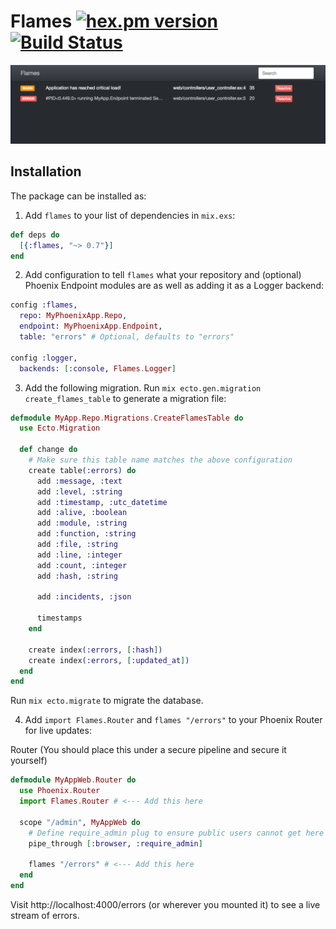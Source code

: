 # Flames [![hex.pm version](https://img.shields.io/hexpm/v/flames.svg)](https://hex.pm/packages/flames) [![Build Status](https://semaphoreci.com/api/v1/mgwidmann/flames/branches/master/badge.svg)](https://semaphoreci.com/mgwidmann/flames)

![Example Dashboard](example.png)

## Installation

The package can be installed as:

  1. Add `flames` to your list of dependencies in `mix.exs`:

```elixir
def deps do
  [{:flames, "~> 0.7"}]
end
```

  2. Add configuration to tell `flames` what your repository and (optional) Phoenix Endpoint modules are as well as adding it as a Logger backend:

```elixir
config :flames,
  repo: MyPhoenixApp.Repo,
  endpoint: MyPhoenixApp.Endpoint,
  table: "errors" # Optional, defaults to "errors"

config :logger,
  backends: [:console, Flames.Logger]
```

  3. Add the following migration. Run `mix ecto.gen.migration create_flames_table` to generate a migration file:

```elixir
defmodule MyApp.Repo.Migrations.CreateFlamesTable do
  use Ecto.Migration

  def change do
    # Make sure this table name matches the above configuration
    create table(:errors) do
      add :message, :text
      add :level, :string
      add :timestamp, :utc_datetime
      add :alive, :boolean
      add :module, :string
      add :function, :string
      add :file, :string
      add :line, :integer
      add :count, :integer
      add :hash, :string

      add :incidents, :json

      timestamps
    end

    create index(:errors, [:hash])
    create index(:errors, [:updated_at])
  end
end
```

Run `mix ecto.migrate` to migrate the database.

  4. Add `import Flames.Router` and `flames "/errors"` to your Phoenix Router for live updates:

  Router (You should place this under a secure pipeline and secure it yourself)
  
```elixir
defmodule MyAppWeb.Router do
  use Phoenix.Router
  import Flames.Router # <--- Add this here

  scope "/admin", MyAppWeb do
    # Define require_admin plug to ensure public users cannot get here
    pipe_through [:browser, :require_admin]

    flames "/errors" # <--- Add this here
  end
end
```


  Visit http://localhost:4000/errors (or wherever you mounted it) to see a live stream of errors.
